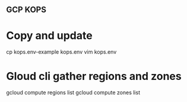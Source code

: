 ## GCP KOPS

# Copy and update 
cp kops.env-example kops.env
vim kops.env

# Gloud cli gather regions and zones
gcloud compute regions list
gcloud compute zones list
